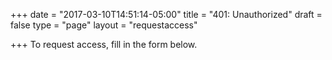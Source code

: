 +++
date = "2017-03-10T14:51:14-05:00"
title = "401: Unauthorized"
draft = false
type = "page"
layout = "requestaccess"

+++
To request access, fill in the form below.
